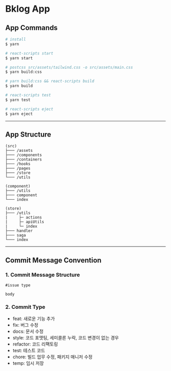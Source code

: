 # Bklog App

## App Commands

```bash
# install
$ yarn

# react-scripts start
$ yarn start

# postcss src/assets/tailwind.css -o src/assets/main.css
$ yarn build:css

# yarn build:css && react-scripts build
$ yarn build

# react-scripts test
$ yarn test

# react-scripts eject
$ yarn eject
```

---

## App Structure
```
(src)
├─── /assets
├─── /components
├─── /containers
├─── /hooks
├─── /pages
├─── /store
└─── /utils

(component)
├─── /utils
├─── component
└─── index

(store)
├─── /utils
|     ├─ actions
|     ├─ apiUtils
|     └─ index
├─── handler
├─── saga
└─── index
```
---


## Commit Message Convention

### 1. Commit Message Structure
```
#issue type

body
```


### 2. Commit Type
+ feat: 새로운 기능 추가
+ fix: 버그 수정
+ docs: 문서 수정
+ style: 코드 포맷팅, 세미콜론 누락, 코드 변경이 없는 경우
+ refactor: 코드 리팩토링
+ test: 테스트 코드
+ chore: 빌드 업무 수정, 패키지 매니저 수정
+ temp: 임시 저장 
